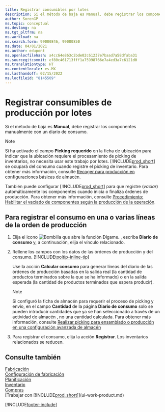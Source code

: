 ```yaml
---
title: Registrar consumibles por lotes
description: Si el método de baja es Manual, debe registrar los componentes manualmente con un diario de consumo.
author: SorenGP
ms.topic: conceptual
ms.devlang: na
ms.tgt_pltfrm: na
ms.workload: na
ms.search.form: 99000846, 99000850
ms.date: 04/01/2021
ms.author: edupont
ms.openlocfilehash: a4cc64e863c2bde02c61237e7baad7a58dfaba31
ms.sourcegitcommit: ef80c461713fff1a75998766e7a4ed3a7c6121d0
ms.translationtype: HT
ms.contentlocale: es-MX
ms.lasthandoff: 02/15/2022
ms.locfileid: "8145509"
---
```

# <a name="batch-post-production-consumption"></a>Registrar consumibles de producción por lotes

Si el método de baja es **Manual**, debe registrar los componentes manualmente con un diario de consumo.  

>[!NOTE]
> Si ha activado el campo **Picking requerido** en la ficha de ubicación para indicar que la ubicación requiere el procesamiento de picking de inventarios, no necesita usar este trabajo por lotes. [!INCLUDE[prod_short](includes/prod_short.md)] se ocupará del consumo cuando registre el picking de inventario. Para obtener más información, consulte [Recoger para producción en configuraciones básicas de almacén](warehouse-how-to-pick-for-production.md#pick-for-production-in-basic-warehouse-configurations).  

También puede configurar [!INCLUDE[prod_short](includes/prod_short.md)] para que registre (*vaciar*) automáticamente los componentes cuando inicia o finaliza órdenes de producción. Para obtener más información, consulte [Procedimiento: Habilitar el vaciado de componentes según la producción de la operación](production-how-to-flush-components-according-to-operation-output.md).

## <a name="to-post-consumption-for-one-or-more-production-order-lines"></a>Para registrar el consumo en una o varias líneas de la orden de producción

1. Elija el icono ![Bombilla que abre la función Dígame.](media/ui-search/search_small.png "Dígame qué desea hacer") , escriba **Diario de consumo** y, a continuación, elija el vínculo relacionado.  
2. Rellene los campos con los datos de las órdenes de producción y del consumo. [!INCLUDE[tooltip-inline-tip](includes/tooltip-inline-tip_md.md)]  

    Use la acción **Calcular consumo** para generar líneas del diario de las órdenes de producción basadas en la salida real (la cantidad de productos terminados sobre la que se ha informado) o en la salida esperada (la cantidad de productos terminados que espera producir).

    > [!NOTE]
    > Si configuró la ficha de almacén para requerir el proceso de picking y envío, en el campo **Cantidad** de la página **Diario de consumo** solo se pueden introducir cantidades que ya se han seleccionado a través de un actividad de almacén , no una cantidad calculada. Para obtener más información, consulte [Realizar picking para ensamblado o producción en una configuración avanzada de almacén](warehouse-how-to-pick-for-internal-operations-in-advanced-warehousing.md)

3. Para registrar el consumo, elija la acción **Registrar**. Los inventarios relacionados se reducen.

## <a name="see-also"></a>Consulte también

[Fabricación](production-manage-manufacturing.md)  
[Configuración de fabricación](production-configure-production-processes.md)  
[Planificación](production-planning.md)  
[Inventario](inventory-manage-inventory.md)  
[Compras](purchasing-manage-purchasing.md)  
[Trabajar con [!INCLUDE[prod_short](includes/prod_short.md)]](ui-work-product.md)  

[!INCLUDE[footer-include](includes/footer-banner.md)]
